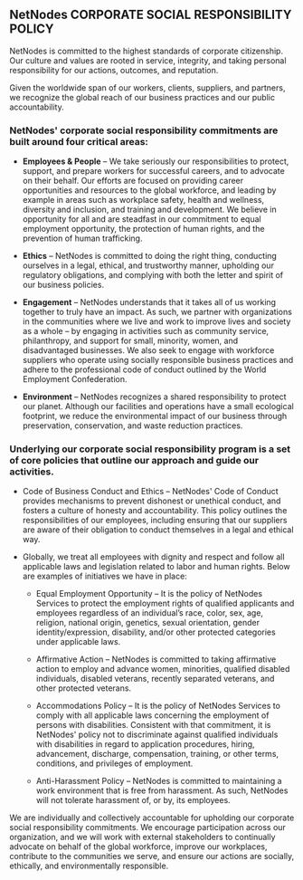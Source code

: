 ## NetNodes CORPORATE SOCIAL RESPONSIBILITY POLICYNetNodes is committed to the highest standards of corporate citizenship. Our culture and values are rooted in service, integrity, and taking personal responsibility for our actions, outcomes, and reputation.
Given the worldwide span of our workers, clients, suppliers, and partners, we recognize the global reach of our business practices and our public accountability.
### NetNodes' corporate social responsibility commitments are built around four critical areas:- **Employees & People** – We take seriously our responsibilities to protect, support, and prepare workers for successful careers, and to advocate on their behalf. Our efforts are focused on providing career opportunities and resources to the global workforce, and leading by example in areas such as workplace safety, health and wellness, diversity and inclusion, and training and development. We believe in opportunity for all and are steadfast in our commitment to equal employment opportunity, the protection of human rights, and the prevention of human trafficking.- **Ethics** – NetNodes is committed to doing the right thing, conducting ourselves in a legal, ethical, and trustworthy manner, upholding our regulatory obligations, and complying with both the letter and spirit of our business policies.
- **Engagement** – NetNodes understands that it takes all of us working together to truly have an impact. As such, we partner with organizations in the communities where we live and work to improve lives and society as a whole – by engaging in activities such as community service, philanthropy, and support for small, minority, women, and disadvantaged businesses. We also seek to engage with workforce suppliers who operate using socially responsible business practices and adhere to the professional code of conduct outlined by the World Employment Confederation.- **Environment** – NetNodes recognizes a shared responsibility to protect our planet. Although our facilities and operations have a small ecological footprint, we reduce the environmental impact of our business through preservation, conservation, and waste reduction practices.
### Underlying our corporate social responsibility program is a set of core policies that outline our approach and guide our activities.- Code of Business Conduct and Ethics – NetNodes' Code of Conduct provides mechanisms to prevent dishonest or unethical conduct, and fosters a culture of honesty and accountability. This policy outlines the responsibilities of our employees, including ensuring that our suppliers are aware of their obligation to conduct themselves in a legal and ethical way.
- Globally, we treat all employees with dignity and respect and follow all applicable laws and legislation related to labor and human rights. Below are examples of initiatives we have in place:
    - Equal Employment Opportunity – It is the policy of NetNodes Services to protect the employment rights of qualified applicants and employees regardless of an individual’s race, color, sex, age, religion, national origin, genetics, sexual orientation, gender identity/expression, disability, and/or other protected categories under applicable laws.    - Affirmative Action – NetNodes is committed to taking affirmative action to employ and advance women, minorities, qualified disabled individuals, disabled veterans, recently separated veterans, and other protected veterans.
    - Accommodations Policy – It is the policy of NetNodes Services to comply with all applicable laws concerning the employment of persons with disabilities. Consistent with that commitment, it is NetNodes' policy not to discriminate against qualified individuals with disabilities in regard to application procedures, hiring, advancement, discharge, compensation, training, or other terms, conditions, and privileges of employment.    - Anti-Harassment Policy – NetNodes is committed to maintaining a work environment that is free from harassment. As such, NetNodes will not tolerate harassment of, or by, its employees.
We are individually and collectively accountable for upholding our corporate social responsibility commitments. We encourage participation across our organization, and we will work with external stakeholders to continually advocate on behalf of the global workforce, improve our workplaces, contribute to the communities we serve, and ensure our actions are socially, ethically, and environmentally responsible.